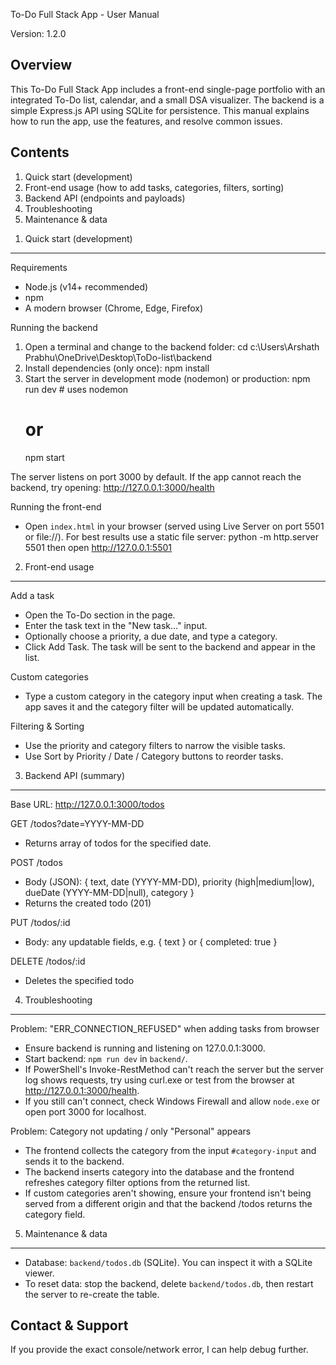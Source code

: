 To-Do Full Stack App - User Manual

Version: 1.2.0

Overview
--------
This To-Do Full Stack App includes a front-end single-page portfolio with an integrated To-Do list, calendar, and a small DSA visualizer. The backend is a simple Express.js API using SQLite for persistence. This manual explains how to run the app, use the features, and resolve common issues.

Contents
--------
1. Quick start (development)
2. Front-end usage (how to add tasks, categories, filters, sorting)
3. Backend API (endpoints and payloads)
4. Troubleshooting
5. Maintenance & data

1) Quick start (development)
----------------------------
Requirements
- Node.js (v14+ recommended)
- npm
- A modern browser (Chrome, Edge, Firefox)

Running the backend
1. Open a terminal and change to the backend folder:
   cd c:\Users\Arshath Prabhu\OneDrive\Desktop\ToDo-list\backend
2. Install dependencies (only once):
   npm install
3. Start the server in development mode (nodemon) or production:
   npm run dev   # uses nodemon
   # or
   npm start

The server listens on port 3000 by default. If the app cannot reach the backend, try opening:
http://127.0.0.1:3000/health

Running the front-end
- Open `index.html` in your browser (served using Live Server on port 5501 or file://). For best results use a static file server:
  python -m http.server 5501
  then open http://127.0.0.1:5501

2) Front-end usage
------------------
Add a task
- Open the To-Do section in the page.
- Enter the task text in the "New task..." input.
- Optionally choose a priority, a due date, and type a category.
- Click Add Task. The task will be sent to the backend and appear in the list.

Custom categories
- Type a custom category in the category input when creating a task. The app saves it and the category filter will be updated automatically.

Filtering & Sorting
- Use the priority and category filters to narrow the visible tasks.
- Use Sort by Priority / Date / Category buttons to reorder tasks.

3) Backend API (summary)
------------------------
Base URL: http://127.0.0.1:3000/todos

GET /todos?date=YYYY-MM-DD
- Returns array of todos for the specified date.

POST /todos
- Body (JSON): { text, date (YYYY-MM-DD), priority (high|medium|low), dueDate (YYYY-MM-DD|null), category }
- Returns the created todo (201)

PUT /todos/:id
- Body: any updatable fields, e.g. { text } or { completed: true }

DELETE /todos/:id
- Deletes the specified todo

4) Troubleshooting
------------------
Problem: "ERR_CONNECTION_REFUSED" when adding tasks from browser
- Ensure backend is running and listening on 127.0.0.1:3000.
- Start backend: `npm run dev` in `backend/`.
- If PowerShell's Invoke-RestMethod can't reach the server but the server log shows requests, try using curl.exe or test from the browser at http://127.0.0.1:3000/health.
- If you still can't connect, check Windows Firewall and allow `node.exe` or open port 3000 for localhost.

Problem: Category not updating / only "Personal" appears
- The frontend collects the category from the input `#category-input` and sends it to the backend.
- The backend inserts category into the database and the frontend refreshes category filter options from the returned list.
- If custom categories aren't showing, ensure your frontend isn't being served from a different origin and that the backend /todos returns the category field.

5) Maintenance & data
---------------------
- Database: `backend/todos.db` (SQLite). You can inspect it with a SQLite viewer.
- To reset data: stop the backend, delete `backend/todos.db`, then restart the server to re-create the table.

Contact & Support
-----------------
If you provide the exact console/network error, I can help debug further.
